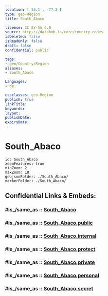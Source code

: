 ```yaml
---
location: [ 26.1 , -77.2 ] 
type: geo-Region
title: South_Abaco

license: CC BY-SA 4.0
source: https://datahub.io/core/country-codes
isDeleted: false
isReadOnly: false
draft: false
confidential: public

tags:
- geo/Country/Region
aliases:
- South_Abaco

Languages:
- de

cssclasses: geo-Region
publish: true
linkTitle: 
keywords: 
layout: 
publishDate: 
expiryDate: 
---
```


# South_Abaco

```leaflet
id: South_Abaco
zoomFeatures: true 
minZoom: 2 
maxZoom: 18
geojsonFolder: ./South_Abaco/
markerFolder: ./South_Abaco/
```


## Confidential Links & Embeds: 

### #is_/same_as :: [South_Abaco](/_Standards/Earth/Continent/America~Caribbean/Bahamas/Districts~Bahamas/South_Abaco.md) 

### #is_/same_as :: [South_Abaco.public](/_public/Earth/Continent/America~Caribbean/Bahamas/Districts~Bahamas/South_Abaco.public.md) 

### #is_/same_as :: [South_Abaco.internal](/_internal/Earth/Continent/America~Caribbean/Bahamas/Districts~Bahamas/South_Abaco.internal.md) 

### #is_/same_as :: [South_Abaco.protect](/_protect/Earth/Continent/America~Caribbean/Bahamas/Districts~Bahamas/South_Abaco.protect.md) 

### #is_/same_as :: [South_Abaco.private](/_private/Earth/Continent/America~Caribbean/Bahamas/Districts~Bahamas/South_Abaco.private.md) 

### #is_/same_as :: [South_Abaco.personal](/_personal/Earth/Continent/America~Caribbean/Bahamas/Districts~Bahamas/South_Abaco.personal.md) 

### #is_/same_as :: [South_Abaco.secret](/_secret/Earth/Continent/America~Caribbean/Bahamas/Districts~Bahamas/South_Abaco.secret.md)

